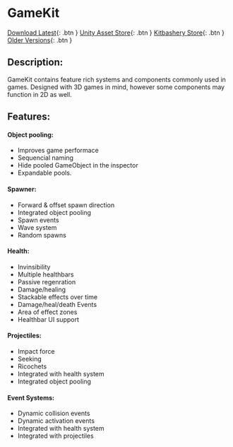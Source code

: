 # GameKit

[Download Latest](https://github.com/Kitbashery/Game-Kit/releases/download/Latest/Kitbashery_GameKit.unitypackage){: .btn }
[Unity Asset Store](http://example.com/){: .btn }
[Kitbashery Store](http://example.com/){: .btn }
[Older Versions](https://github.com/Kitbashery/Game-Kit/releases){: .btn }

## Description:
GameKit contains feature rich systems and components commonly used in games. Designed with 3D games in mind, however some components may function in 2D as well.

## Features:

#### Object pooling:
* Improves game performace
* Sequencial naming
* Hide pooled GameObject in the inspector
* Expandable pools.

#### Spawner:
* Forward & offset spawn direction
* Integrated object pooling
* Spawn events
* Wave system
* Random spawns

#### Health:
* Invinsibility
* Multiple healthbars
* Passive regenration
* Damage/healing
* Stackable effects over time
* Damage/heal/death Events
* Area of effect zones
* Healthbar UI support

#### Projectiles:
* Impact force
* Seeking
* Ricochets
* Integrated with health system
* Integrated object pooling

#### Event Systems:
* Dynamic collision events
* Dynamic activation events
* Integrated with health system
* Integrated with projectiles
